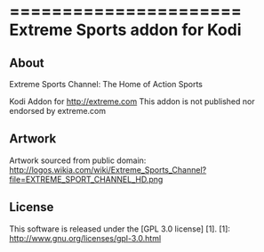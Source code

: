 ======================
Extreme Sports addon for Kodi
======================

About
-----
Extreme Sports Channel: The Home of Action Sports

Kodi Addon for http://extreme.com
This addon is not published nor endorsed by extreme.com


Artwork
---------------------
Artwork sourced from public domain:
http://logos.wikia.com/wiki/Extreme_Sports_Channel?file=EXTREME_SPORT_CHANNEL_HD.png


License
-------
This software is released under the [GPL 3.0 license] [1].
[1]: http://www.gnu.org/licenses/gpl-3.0.html